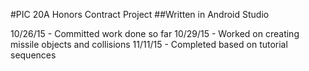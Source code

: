 #PIC 20A Honors Contract Project
##Written in Android Studio

10/26/15 - Committed work done so far
10/29/15 - Worked on creating missile objects and collisions
11/11/15 - Completed based on tutorial sequences
